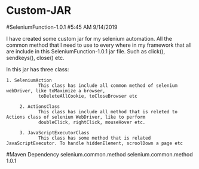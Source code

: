 # Custom-JAR
#SeleniumFunction-1.0.1
#5:45 AM 9/14/2019

I have created some custom jar for my selenium automation. All the common method that I need to use to every where in my framework that all are 
include in this SeleniumFunction-1.0.1 jar file. Such as click(), sendkeys(), close() etc.

In this jar has three class:

	1. SeleniumAction
             	This class has include all common method of selenium webDriver, like toMaximize a browser,
                toDeleteAllCookie, toCloseBrowser etc
                                
         2. ActionsClass
                This class has include all method that is releted to Actions class of selenium WebDriver, like to perform
                doubleClick, rightClick, mouseHover etc.
                                
         3. JavaScriptExecutorClass
            	This class has some method that is related JavaScriptExecutor. To handle hiddenElement, scroolDown a page etc



#Maven Dependency
		<dependency>
			<groupId>selenium.common.method</groupId>
			<artifactId>selenium.common.method</artifactId>
			<version>1.0.1</version>
		</dependency>

